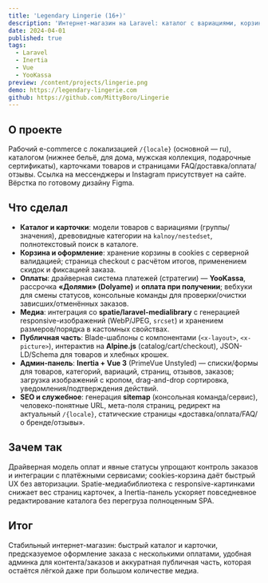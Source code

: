 ```yaml
---
title: 'Legendary Lingerie (16+)'
description: 'Интернет-магазин на Laravel: каталог с вариациями, корзина/оформление и несколько способов оплаты.'
date: 2024-04-01
published: true
tags:
  - Laravel
  - Inertia
  - Vue
  - YooKassa
preview: /content/projects/lingerie.png
demo: https://legendary-lingerie.com
github: https://github.com/MittyBoro/Lingerie
---
```


## О проекте

Рабочий e-commerce с локализацией `/{locale}` (основной — ru), каталогом (нижнее бельё, для дома, мужская коллекция, подарочные сертификаты), карточками товаров и страницами FAQ/доставка/оплата/отзывы. Ссылка на мессенджеры и Instagram присутствует на сайте. Вёрстка по готовому дизайну Figma.

## Что сделал

- **Каталог и карточки**: модели товаров с вариациями (группы/значения), древовидные категории на `kalnoy/nestedset`, полнотекстовый поиск в каталоге.
- **Корзина и оформление**: хранение корзины в cookies с серверной валидацией; страница checkout с расчётом итогов, применением скидок и фиксацией заказа.
- **Оплаты**: драйверная система платежей (стратегии) — **YooKassa**, рассрочка **«Долями» (Dolyame)** и **оплата при получении**; вебхуки для смены статусов, консольные команды для проверки/очистки зависших/отменённых заказов.
- **Медиа**: интеграция со **spatie/laravel-medialibrary** с генерацией responsive-изображений (WebP/JPEG, `srcset`) и хранением размеров/порядка в кастомных свойствах.
- **Публичная часть**: Blade-шаблоны с компонентами (`<x-layout>`, `<x-picture>`), интерактив на **Alpine.js** (catalog/cart/checkout), JSON-LD/Schema для товаров и хлебных крошек.
- **Админ-панель**: **Inertia + Vue 3** (PrimeVue Unstyled) — списки/формы для товаров, категорий, вариаций, страниц, отзывов, заказов; загрузка изображений с кропом, drag-and-drop сортировка, уведомления/подтверждения действий.
- **SEO и служебное**: генерация **sitemap** (консольная команда/сервис), человеко-понятные URL, мета-поля страниц, редирект на актуальный `/{locale}`, статические страницы «доставка/оплата/FAQ/о бренде/отзывы».

## Зачем так

Драйверная модель оплат и явные статусы упрощают контроль заказов и интеграции с платёжными сервисами; cookies-корзина даёт быстрый UX без авторизации. Spatie-медиабиблиотека с responsive-картинками снижает вес страниц карточек, а Inertia-панель ускоряет повседневное редактирование каталога без перегруза полноценным SPA.

## Итог

Стабильный интернет-магазин: быстрый каталог и карточки, предсказуемое оформление заказа с несколькими оплатами, удобная админка для контента/заказов и аккуратная публичная часть, которая остаётся лёгкой даже при большом количестве медиа.
